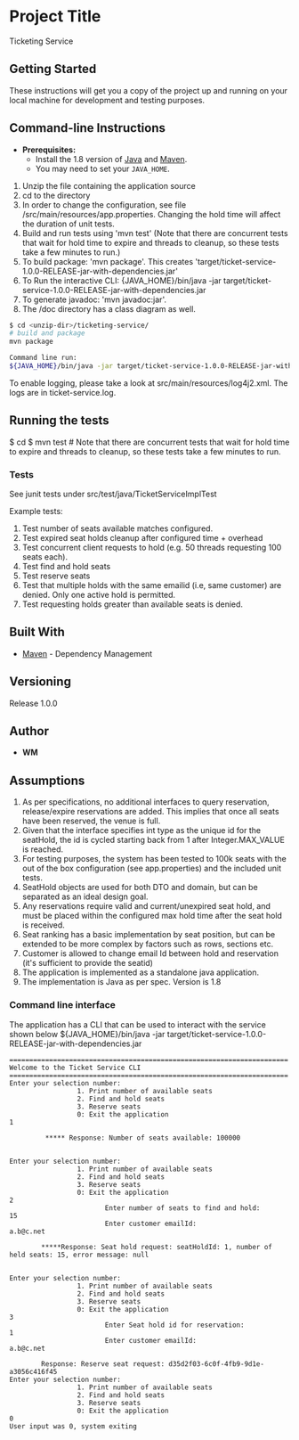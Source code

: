 # Project Title

Ticketing Service

## Getting Started

These instructions will get you a copy of the project up and running on your local machine for development and testing purposes.

Command-line Instructions
-------------------------

* **Prerequisites:**
    * Install the 1.8 version of [Java](https://java.com) and [Maven](https://maven.apache.org/download.html).
    * You may need to set your `JAVA_HOME`.
1. Unzip the file containing the application source
2. cd to the directory
3. In order to change the configuration, see file <unzip-dir>/src/main/resources/app.properties. Changing the hold time will affect the duration of unit tests.
4. Build and run tests using 'mvn test' (Note that there are concurrent tests that wait for hold time to expire and threads to cleanup, so these tests take a few minutes to run.)
5. To build package: 'mvn package'. This creates 'target/ticket-service-1.0.0-RELEASE-jar-with-dependencies.jar'
6. To Run the interactive CLI:  {JAVA_HOME}/bin/java -jar target/ticket-service-1.0.0-RELEASE-jar-with-dependencies.jar
7. To generate javadoc: 'mvn javadoc:jar'. 
8. The <unzip-dir>/doc directory has a class diagram as well.

```bash
$ cd <unzip-dir>/ticketing-service/
# build and package
mvn package

Command line run:
${JAVA_HOME}/bin/java -jar target/ticket-service-1.0.0-RELEASE-jar-with-dependencies.jar
```

To enable logging, please take a look at src/main/resources/log4j2.xml. The logs are in ticket-service.log.



## Running the tests

$ cd <unzip-dir>
$ mvn test # Note that there are concurrent tests that wait for hold time to expire and threads to cleanup, so these tests take a few minutes to run.

### Tests

See junit tests under src/test/java/TicketServiceImplTest

Example tests: 
1. Test number of seats available matches configured.
2. Test expired seat holds cleanup after configured time + overhead
3. Test concurrent client requests to hold (e.g. 50 threads requesting 100 seats each).
4. Test find and hold seats
5. Test reserve seats
6. Test that multiple holds with the same emailid (i.e, same customer) are denied. Only one active hold is permitted.
7. Test requesting holds greater than available seats is denied.

## Built With

* [Maven](https://maven.apache.org/) - Dependency Management

## Versioning
Release 1.0.0


## Author

* **WM**

## Assumptions
1. As per specifications, no additional interfaces to query reservation, release/expire reservations
are added. This implies that once all seats have been reserved, the venue is full.  
2. Given that the interface specifies int type as the unique id for the seatHold, the id is cycled starting back from 1 after Integer.MAX_VALUE is reached.
3. For testing purposes, the system has been tested to 100k seats with the out of the box configuration (see app.properties) and the included unit tests.
4. SeatHold objects are used for both DTO and domain, but can be separated as an ideal design goal.
5. Any reservations require valid and current/unexpired seat hold, and must be placed within the 
configured max hold time after the seat hold is received.  
5. Seat ranking has a basic implementation by seat position, but can be extended to be more complex by factors such as rows, sections etc.
6. Customer is allowed to change email Id between hold and reservation (it's sufficient to provide the seatid)
7. The application is implemented as a standalone java application.
6. The implementation is Java as per spec. Version is 1.8
### Command line interface

The application has a CLI that can be used to interact with the service shown below
${JAVA_HOME}/bin/java -jar target/ticket-service-1.0.0-RELEASE-jar-with-dependencies.jar
```
======================================================================
Welcome to the Ticket Service CLI
======================================================================
Enter your selection number:
                 1. Print number of available seats
                 2. Find and hold seats
                 3. Reserve seats
                 0: Exit the application
1

         ***** Response: Number of seats available: 100000


Enter your selection number:
                 1. Print number of available seats
                 2. Find and hold seats
                 3. Reserve seats
                 0: Exit the application
2
                        Enter number of seats to find and hold:
15
                        Enter customer emailId:
a.b@c.net

        *****Response: Seat hold request: seatHoldId: 1, number of held seats: 15, error message: null


Enter your selection number:
                 1. Print number of available seats
                 2. Find and hold seats
                 3. Reserve seats
                 0: Exit the application
3
                        Enter Seat hold id for reservation:
1
                        Enter customer emailId:
a.b@c.net

        Response: Reserve seat request: d35d2f03-6c0f-4fb9-9d1e-a3056c416f45
Enter your selection number:
                 1. Print number of available seats
                 2. Find and hold seats
                 3. Reserve seats
                 0: Exit the application
0
User input was 0, system exiting
```




